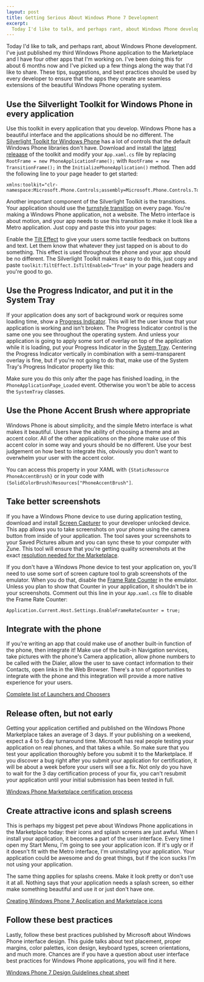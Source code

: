 ```yaml
--- 
layout: post
title: Getting Serious About Windows Phone 7 Development
excerpt:
  Today I'd like to talk, and perhaps rant, about Windows Phone development. I've just published my third Windows Phone application to the Marketplace and I have four other apps that I'm working on. I've been doing this for about 6 months now and I've picked up a few things along the way that I'd like to share.
---
```

Today I'd like to talk, and perhaps rant, about Windows Phone development. I've just published my third Windows Phone application to the Marketplace and I have four other apps that I'm working on. I've been doing this for about 6 months now and I've picked up a few things along the way that I'd like to share. These tips, suggestions, and best practices should be used by every developer to ensure that the apps they create are seamless extensions of the beautiful Windows Phone operating system.

## Use the Silverlight Toolkit for Windows Phone in every application
Use this toolkit in every application that you develop. Windows Phone has a beautiful interface and the applications should be no different. The <a href="http://silverlight.codeplex.com/" target="_blank">Silverlight Toolkit for Windows Phone</a> has a lot of controls that the default Windows Phone libraries don't have. Download and install the <a href="http://silverlight.codeplex.com/releases" target="_blank">latest releaase</a> of the toolkit and modify your `App.xaml.cs` file by replacing `RootFrame = new PhoneApplicationFrame();` with `RootFrame = new TransitionFrame();` in the `InitializePhoneApplication()` method. Then add the following line to your page header to get started:

```
xmlns:toolkit="clr-namespace:Microsoft.Phone.Controls;assembly=Microsoft.Phone.Controls.Toolkit"
```

Another important component of the Silverlight Toolkit is the transitions. Your application should use the <a href="http://worldwidecode.wordpress.com/2011/08/05/page-transitions-in-windows-phone-7-part-2/" target="_blank">turnstyle transition</a> on every page. You're making a Windows Phone application, not a website. The Metro interface is about motion, and your app needs to use this transition to make it look like a Metro application. Just copy and paste this into your pages:
  
<script src="https://gist.github.com/1396098.js"> </script>
  
Enable the <a href="http://msdn.microsoft.com/en-us/library/ff941094(v=vs.92).aspx" target="_blank">Tilt Effect</a> to give your users some tactile feedback on buttons and text. Let them know that whatever they just tapped on is about to do something. This effect is used throughout the phone and your app should be no different. The Silverlight Toolkit makes it easy to do this, just copy and paste `toolkit:TiltEffect.IsTiltEnabled="True"` in your page headers and you're good to go.

## Use the Progress Indicator, and put it in the System Tray
If your application does any sort of background work or requires some loading time, show a <a href="http://msdn.microsoft.com/en-us/library/microsoft.phone.shell.progressindicator(v=vs.92).aspx" target="_blank">Progress Indicator</a>. This will let the user know that your application is working and isn't broken. The Progress Indicator control is the same one you see throughout the operating system. And unless your application is going to apply some sort of overlay on top of the application while it is loading, put your Progress Indicator in the <a href="http://msdn.microsoft.com/en-us/library/microsoft.phone.shell.systemtray(v=vs.92).aspx" target="_blank">System Tray</a>. Centering the Progress Indicator vertically in combination with a semi-transparent overlay is fine, but if you're not going to do that, make use of the System Tray's Progress Indicator property like this:

<script src="https://gist.github.com/1396105.js"> </script>

Make sure you do this only after the page has finished loading, in the `PhoneApplicationPage_Loaded` event. Otherwise you won't be able to access the `SystemTray` classes.

## Use the Phone Accent Brush where appropriate
Windows Phone is about simplicity, and the simple Metro interface is what makes it beautiful. Users have the ability of choosing a theme and an accent color. All of the other applications on the phone make use of this accent color in some way and yours should be no different. Use your best judgement on how best to integrate this, obviously you don't want to overwhelm your user with the accent color.

You can access this property in your XAML with `{StaticResource PhoneAccentBrush}` or in your code with `(SolidColorBrush)Resources["PhoneAccentBrush"]`.

## Take better screenshots
If you have a Windows Phone device to use during application testing, download and install <a href="http://forum.xda-developers.com/showthread.php?t=1316199" target="_blank">Screen Capturer</a> to your developer unlocked device. This app allows you to take screenshots on your phone using the camera button from inside of your application. The tool saves your screenshots to your Saved Pictures album and you can sync these to your computer with Zune. This tool will ensure that you're getting quality screenshots at the exact <a href="http://msdn.microsoft.com/en-us/library/hh184844(v=vs.92).aspx" target="_blank">resolution needed for the Marketplace</a>.

If you don't have a Windows Phone device to test your application on, you'll need to use some sort of screen capture tool to grab screenshots of the emulator. When you do that, disable the <a href="http://msdn.microsoft.com/en-us/library/gg588380(v=vs.92).aspx" target="_blank">Frame Rate Counter</a> in the emulator. Unless you plan to show that Counter in your application, it shouldn't be in your screenshots. Comment out this line in your `App.xaml.cs` file to disable the Frame Rate Counter:

```
Application.Current.Host.Settings.EnableFrameRateCounter = true;
```

## Integrate with the phone
If you're writing an app that could make use of another built-in function of the phone, then integrate it! Make use of the built-in Navigation services, take pictures with the phone's Camera application, allow phone numbers to be called with the Dialer, allow the user to save contact information to their Contacts, open links in the Web Browser. There's a ton of opportunities to integrate with the phone and this integration will provide a more native experience for your users.

<a href="http://msdn.microsoft.com/en-us/library/microsoft.phone.tasks(v=vs.92).aspx" target="_blank">Complete list of Launchers and Choosers</a>

## Release often, but not early
Getting your application certified and published on the Windows Phone Marketplace takes an average of 3 days. If your publishing on a weekend, expect a 4 to 5 day turnaround time. Microsoft has real people testing your application on real phones, and that takes a while. So make sure that you test your application thoroughly before you submit it to the Marketplace. If you discover a bug right after you submit your application for certification, it will be about a week before your users will see a fix. Not only do you have to wait for the 3 day certification process of your fix, you can't resubmit your application until your initial submission has been tested in full.

<a href="http://msdn.microsoft.com/en-us/library/hh202928(v=vs.92).aspx" target="_blank">Windows Phone Marketplace certification process</a>

## Create attractive icons and splash screens
This is perhaps my biggest pet peve about Windows Phone applications in the Marketplace today: their icons and splash screens are just awful. When I install your application, it becomes a part of the user interface. Every time I open my Start Menu, I'm going to see your application icon. If it's ugly or if it doesn't fit with the Metro interface, I'm uninstalling your application. Your application could be awesome and do great things, but if the icon sucks I'm not using your application.

The same thing applies for splashs creens. Make it look pretty or don't use it at all. Nothing says that your application needs a splash screen, so either make something beautiful and use it or just don't have one.

<a href="http://expression.microsoft.com/en-us/gg317447" target="_blank">Creating Windows Phone 7 Application and Marketplace icons</a>

## Follow these best practices
Lastly, follow these best practices published by Microsoft about Windows Phone interface design. This guide talks about text placement, proper margins, color palettes, icon design, keyboard types, screen orientations, and much more. Chances are if you have a question about user interface best practices for Windows Phone applications, you will find it here.

<a href="http://blogs.msdn.com/b/silverlight_sdk/archive/2011/01/07/windows-phone-7-design-guidelines-cheat-sheet.aspx" target="_blank">Windows Phone 7 Design Guidelines cheat sheet</a>

